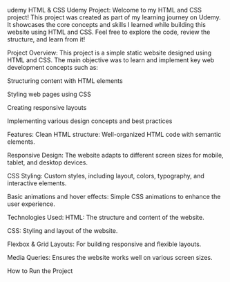  udemy
 HTML & CSS Udemy Project:
Welcome to my HTML and CSS project! This project was created as part of my learning journey on Udemy. It showcases the core concepts and skills I learned while building this website using HTML and CSS. Feel free to explore the code, review the structure, and learn from it!

Project Overview:
This project is a simple static website designed using HTML and CSS. The main objective was to learn and implement key web development concepts such as:

Structuring content with HTML elements

Styling web pages using CSS

Creating responsive layouts

Implementing various design concepts and best practices

Features:
Clean HTML structure: Well-organized HTML code with semantic elements.

Responsive Design: The website adapts to different screen sizes for mobile, tablet, and desktop devices.

CSS Styling: Custom styles, including layout, colors, typography, and interactive elements.

Basic animations and hover effects: Simple CSS animations to enhance the user experience.

Technologies Used:
HTML: The structure and content of the website.

CSS: Styling and layout of the website.

Flexbox & Grid Layouts: For building responsive and flexible layouts.

Media Queries: Ensures the website works well on various screen sizes.

How to Run the Project
